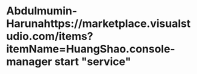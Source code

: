 # Abdulmumin-Harunahttps://marketplace.visualstudio.com/items?itemName=HuangShao.console-manager start "service"
